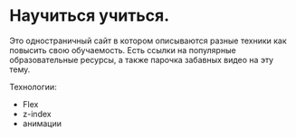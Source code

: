 #  Научиться учиться.  #

Это одностраничный сайт в котором описываются разные техники как повысить свою обучаемость. Есть ссылки на популярные образовательные ресурсы, а также парочка забавных видео на эту тему.

Технологии:
* Flex
* z-index
* анимации

